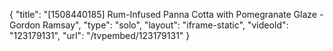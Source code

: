 {
    "title": "[1508440185] Rum-Infused Panna Cotta with Pomegranate Glaze - Gordon Ramsay",
    "type": "solo",
    "layout": "iframe-static",
    "videoId": "123179131",
    "url": "\/tvpembed\/123179131"
}